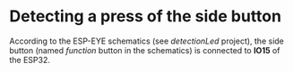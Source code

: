 # Detecting a press of the side button

According to the ESP-EYE schematics (see *detectionLed* project), the side button (named *function* button in the schematics) is connected to **IO15** of the ESP32.